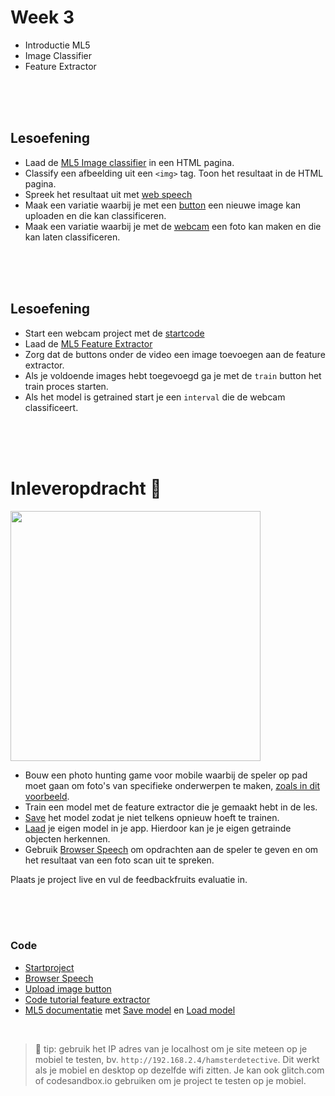 # Week 3

- Introductie ML5
- Image Classifier
- Feature Extractor

<br>
<br>
<br>

## Lesoefening

- Laad de [ML5 Image classifier](https://learn.ml5js.org/#/reference/image-classifier) in een HTML pagina. 
- Classify een afbeelding uit een `<img>` tag. Toon het resultaat in de HTML pagina.
- Spreek het resultaat uit met [web speech](https://github.com/HR-CMGT/PRG08-2020-2021/blob/main/snippets/speech.md)
- Maak een variatie waarbij je met een [button](https://github.com/HR-CMGT/PRG08-2020-2021/blob/main/snippets/uploadimage.md) een nieuwe image kan uploaden en die kan classificeren.
- Maak een variatie waarbij je met de [webcam](https://github.com/HR-CMGT/PRG08-2022-2023/blob/main/snippets/camera.md) een foto kan maken en die kan laten classificeren.

<br>
<br>
<br>

## Lesoefening

- Start een webcam project met de [startcode](https://github.com/HR-CMGT/PRG08-2022-2023/tree/main/week3/startcode)
- Laad de [ML5 Feature Extractor](https://learn.ml5js.org/#/reference/feature-extractor) 
- Zorg dat de buttons onder de video een image toevoegen aan de feature extractor.
- Als je voldoende images hebt toegevoegd ga je met de `train` button het train proces starten.
- Als het model is getrained start je een `interval` die de webcam classificeert.

<br>
<br>
<br>

# Inleveropdracht 🐹

<a href="https://www.youtube.com/watch?v=tqyG6YZLI0Y" target="_blank"><img src="./startcode/images/hamsterdetective.png" width="400"></a>

- Bouw een photo hunting game voor mobile waarbij de speler op pad moet gaan om foto's van specifieke onderwerpen te maken, [zoals in dit voorbeeld](https://www.youtube.com/watch?v=tqyG6YZLI0Y).
- Train een model met de feature extractor die je gemaakt hebt in de les. 
- [Save](https://learn.ml5js.org/#/reference/feature-extractor?id=save) het model zodat je niet telkens opnieuw hoeft te trainen.
- [Laad](https://learn.ml5js.org/#/reference/feature-extractor?id=load) je eigen model in je app. Hierdoor kan je je eigen getrainde objecten herkennen.
- Gebruik [Browser Speech](https://github.com/HR-CMGT/PRG08-2020-2021/blob/main/snippets/speech.md) om opdrachten aan de speler te geven en om het resultaat van een foto scan uit te spreken.

Plaats je project live en vul de feedbackfruits evaluatie in.

<br>
<br>
<br>

### Code

- [Startproject](https://github.com/HR-CMGT/PRG08-2022-2023/tree/main/week3/startcode)
- [Browser Speech](https://github.com/HR-CMGT/PRG08-2020-2021/blob/main/snippets/speech.md)
- [Upload image button](https://github.com/HR-CMGT/PRG08-2020-2021/blob/main/snippets/uploadimage.md)
- [Code tutorial feature extractor](https://github.com/HR-CMGT/Machine-Learning-Readinglist/tree/master/extractfeatures)
- [ML5 documentatie](https://learn.ml5js.org/#/reference/feature-extractor) met [Save model](https://learn.ml5js.org/#/reference/feature-extractor?id=save) en [Load model](https://learn.ml5js.org/#/reference/feature-extractor?id=load)

<br>

> 🤯 tip: gebruik het IP adres van je localhost om je site meteen op je mobiel te testen, bv. `http://192.168.2.4/hamsterdetective`. Dit werkt als je mobiel en desktop op dezelfde wifi zitten. Je kan ook glitch.com of codesandbox.io gebruiken om je project te testen op je mobiel.